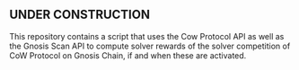 ## UNDER CONSTRUCTION

This repository contains a script that uses the Cow Protocol API as well as the Gnosis Scan API to compute solver rewards of the solver competition of CoW Protocol on Gnosis Chain, if and when these are activated.
